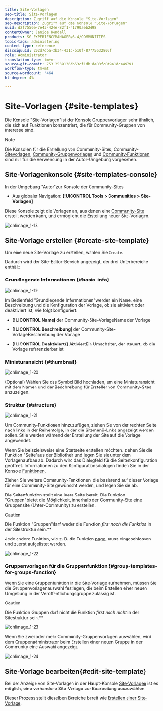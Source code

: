 ```yaml
---
title: Site-Vorlagen
seo-title: Site-Vorlagen
description: Zugriff auf die Konsole "Site-Vorlagen"
seo-description: Zugriff auf die Konsole "Site-Vorlagen"
uuid: d2f7556e-7e43-424e-82f1-41790aeb2d98
contentOwner: Janice Kendall
products: SG_EXPERIENCEMANAGER/6.4/COMMUNITIES
topic-tags: administering
content-type: reference
discoiquuid: 202d7dba-2b34-431d-b10f-87775632807f
role: Administrator
translation-type: tm+mt
source-git-commit: 75312539136bb53cf1db1de03fc0f9a1dca49791
workflow-type: tm+mt
source-wordcount: '464'
ht-degree: 4%

---
```



# Site-Vorlagen {#site-templates}

Die Konsole &quot;Site-Vorlagen&quot;ist der Konsole [Gruppenvorlagen](tools-groups.md) sehr ähnlich, die sich auf Funktionen konzentriert, die für Community-Gruppen von Interesse sind.

>[!NOTE]
>
>Die Konsolen für die Erstellung von [Community-Sites](sites-console.md), [Community-Sitevorlagen](sites.md), [Community-Gruppenvorlagen](tools-groups.md) und [Community-Funktionen](functions.md) sind nur für die Verwendung in der Autor-Umgebung vorgesehen.

## Site-Vorlagenkonsole {#site-templates-console}

In der Umgebung &quot;Autor&quot;zur Konsole der Community-Sites

* Aus globaler Navigation: **[!UICONTROL Tools > Communities > Site-Vorlagen]**

Diese Konsole zeigt die Vorlagen an, aus denen eine [Community-Site](sites-console.md) erstellt werden kann, und ermöglicht die Erstellung neuer Site-Vorlagen.

![chlimage_1-18](assets/chlimage_1-18.png)

## Site-Vorlage erstellen {#create-site-template}

Um eine neue Site-Vorlage zu erstellen, wählen Sie `Create`.

Dadurch wird der Site-Editor-Bereich angezeigt, der drei Unterbereiche enthält:

### Grundlegende Informationen {#basic-info}

![chlimage_1-19](assets/chlimage_1-19.png)

Im Bedienfeld &quot;Grundlegende Informationen&quot;werden ein Name, eine Beschreibung und die Konfiguration der Vorlage, ob sie aktiviert oder deaktiviert ist, wie folgt konfiguriert:

* **[!UICONTROL Name]**
der Community-Site-VorlageName der Vorlage

* **[!UICONTROL Beschreibung]**
der Community-Site-VorlageBeschreibung der Vorlage

* **[!UICONTROL Deaktiviert/]**
AktiviertEin Umschalter, der steuert, ob die Vorlage referenzierbar ist

### Miniaturansicht  {#thumbnail}

![chlimage_1-20](assets/chlimage_1-20.png)

(Optional) Wählen Sie das Symbol Bild hochladen, um eine Miniaturansicht mit dem Namen und der Beschreibung für Ersteller von Community-Sites anzuzeigen.

### Struktur {#structure}

![chlimage_1-21](assets/chlimage_1-21.png)

Um Community-Funktionen hinzuzufügen, ziehen Sie von der rechten Seite nach links in der Reihenfolge, in der die Sitemenü-Links angezeigt werden sollen. Stile werden während der Erstellung der Site auf die Vorlage angewendet.

Wenn Sie beispielsweise eine Startseite erstellen möchten, ziehen Sie die Funktion &quot;Seite&quot;aus der Bibliothek und legen Sie sie unter dem Vorlagenaufbau ab. Dadurch wird das Dialogfeld für die Seitenkonfiguration geöffnet. Informationen zu den Konfigurationsdialogen finden Sie in der Konsole [Funktionen](functions.md).

Ziehen Sie weitere Community-Funktionen, die basierend auf dieser Vorlage für eine Community-Site gewünscht werden, und legen Sie sie ab.

Die Seitenfunktion stellt eine leere Seite bereit. Die Funktion &quot;Gruppen&quot;bietet die Möglichkeit, innerhalb der Community-Site eine Gruppensite (Unter-Community) zu erstellen.

>[!CAUTION]
>
>Die Funktion &quot;Gruppen&quot;darf weder die Funktion *first noch die Funktion* in der Sitestruktur sein.**
>
>Jede andere Funktion, wie z. B. die Funktion [page](functions.md#page-function), muss eingeschlossen und zuerst aufgelistet werden.

![chlimage_1-22](assets/chlimage_1-22.png)

### Gruppenvorlagen für die Gruppenfunktion {#group-templates-for-groups-function}

Wenn Sie eine Gruppenfunktion in die Site-Vorlage aufnehmen, müssen Sie die Gruppenvorlagenauswahl festlegen, die beim Erstellen einer neuen Umgebung in der Veröffentlichungsgruppe zulässig ist.

>[!CAUTION]
>
>Die Funktion Gruppen darf nicht die Funktion *first noch nicht* in der Sitestruktur sein.**

![chlimage_1-23](assets/chlimage_1-23.png)

Wenn Sie zwei oder mehr Community-Gruppenvorlagen auswählen, wird dem Gruppenadministrator beim Erstellen einer neuen Gruppe in der Community eine Auswahl angezeigt.

![chlimage_1-24](assets/chlimage_1-24.png)

##  Site-Vorlage bearbeiten{#edit-site-template}

Bei der Anzeige von Site-Vorlagen in der Haupt-Konsole [Site-Vorlagen](#site-templates-console) ist es möglich, eine vorhandene Site-Vorlage zur Bearbeitung auszuwählen.

Dieser Prozess stellt dieselben Bereiche bereit wie [Erstellen einer Site-Vorlage](#create-site-template).
